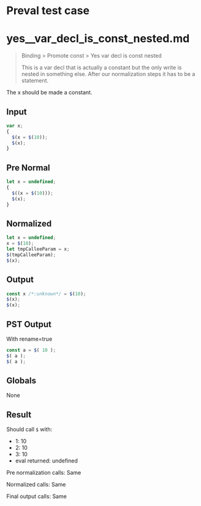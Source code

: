 # Preval test case

# yes__var_decl_is_const_nested.md

> Binding > Promote const > Yes  var decl is const nested
>
> This is a var decl that is actually a constant but the only write is nested in something else. After our normalization steps it has to be a statement.

The x should be made a constant.

## Input

`````js filename=intro
var x;
{
  $(x = $(10));
  $(x);
}
`````

## Pre Normal


`````js filename=intro
let x = undefined;
{
  $((x = $(10)));
  $(x);
}
`````

## Normalized


`````js filename=intro
let x = undefined;
x = $(10);
let tmpCalleeParam = x;
$(tmpCalleeParam);
$(x);
`````

## Output


`````js filename=intro
const x /*:unknown*/ = $(10);
$(x);
$(x);
`````

## PST Output

With rename=true

`````js filename=intro
const a = $( 10 );
$( a );
$( a );
`````

## Globals

None

## Result

Should call `$` with:
 - 1: 10
 - 2: 10
 - 3: 10
 - eval returned: undefined

Pre normalization calls: Same

Normalized calls: Same

Final output calls: Same
